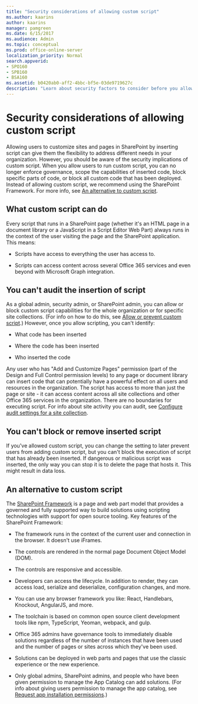 ```yaml
---
title: "Security considerations of allowing custom script"
ms.author: kaarins
author: kaarins
manager: pamgreen
ms.date: 6/15/2017
ms.audience: Admin
ms.topic: conceptual
ms.prod: office-online-server
localization_priority: Normal
search.appverid:
- SPO160
- SPB160
- BSA160
ms.assetid: b0420ab0-aff2-4bbc-bf5e-03de9719627c
description: "Learn about security factors to consider before you allow users to run custom script on SharePoint sites or OneDrive. "
---
```


# Security considerations of allowing custom script

Allowing users to customize sites and pages in SharePoint by inserting script can give them the flexibility to address different needs in your organization. However, you should be aware of the security implications of custom script. When you allow users to run custom script, you can no longer enforce governance, scope the capabilities of inserted code, block specific parts of code, or block all custom code that has been deployed. Instead of allowing custom script, we recommend using the SharePoint Framework. For more info, see [An alternative to custom script](security-considerations-of-allowing-custom-script.md#spframework).
  
## What custom script can do

Every script that runs in a SharePoint page (whether it's an HTML page in a document library or a JavaScript in a Script Editor Web Part) always runs in the context of the user visiting the page and the SharePoint application. This means:
  
- Scripts have access to everything the user has access to.
    
- Scripts can access content across several Office 365 services and even beyond with Microsoft Graph integration.
    
## You can't audit the insertion of script

As a global admin, security admin, or SharePoint admin, you can allow or block custom script capabilities for the whole organization or for specific site collections. (For info on how to do this, see [Allow or prevent custom script](allow-or-prevent-custom-script.md).) However, once you allow scripting, you can't identify:
  
- What code has been inserted
    
- Where the code has been inserted
    
- Who inserted the code
    
Any user who has "Add and Customize Pages" permission (part of the Design and Full Control permission levels) to any page or document library can insert code that can potentially have a powerful effect on all users and resources in the organization. The script has access to more than just the page or site - it can access content across all site collections and other Office 365 services in the organization. There are no boundaries for executing script. For info about site activity you can audit, see [Configure audit settings for a site collection](https://support.office.com/article/a9920c97-38c0-44f2-8bcb-4cf1e2ae22d2).
  
## You can't block or remove inserted script

If you've allowed custom script, you can change the setting to later prevent users from adding custom script, but you can't block the execution of script that has already been inserted. If dangerous or malicious script was inserted, the only way you can stop it is to delete the page that hosts it. This might result in data loss.
  
## An alternative to custom script
<a name="spframework"> </a>

The [SharePoint Framework](https://dev.office.com/sharepoint/docs/spfx/sharepoint-framework-overview) is a page and web part model that provides a governed and fully supported way to build solutions using scripting technologies with support for open source tooling. Key features of the SharePoint Framework: 
  
- The framework runs in the context of the current user and connection in the browser. It doesn't use iFrames.
    
- The controls are rendered in the normal page Document Object Model (DOM).
    
- The controls are responsive and accessible.
    
- Developers can access the lifecycle. In addition to render, they can access load, serialize and deserialize, configuration changes, and more.
    
- You can use any browser framework you like: React, Handlebars, Knockout, AngularJS, and more.
    
- The toolchain is based on common open source client development tools like npm, TypeScript, Yeoman, webpack, and gulp.
    
- Office 365 admins have governance tools to immediately disable solutions regardless of the number of instances that have been used and the number of pages or sites across which they've been used.
    
- Solutions can be deployed in web parts and pages that use the classic experience or the new experience.
    
- Only global admins, SharePoint admins, and people who have been given permission to manage the App Catalog can add solutions. (For info about giving users permission to manage the app catalog, see [Request app installation permissions](request-app-installation-permissions.md).)
    

